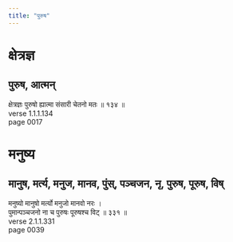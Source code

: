 ```yaml
---
title: "पुरुष"
---
```


# क्षेत्रज्ञ
## पुरुष, आत्मन्
क्षेत्रज्ञः पुरुषो ह्यात्मा संसारी चेतनो मतः ॥ १३४ ॥<br />verse 1.1.1.134<br />page 0017

# मनुष्य
## मानुष, मर्त्य, मनुज, मानव, पुंस्, पञ्चजन, नृ, पुरुष, पूरुष, विष्
मनुष्यो मानुषो मर्त्यो मनुजो मानवो नरः ।	<br />पुमान्पञ्चजनो ना च पुरुषः पूरुषश्च विट् ॥ ३३१ ॥<br />verse 2.1.1.331<br />page 0039

